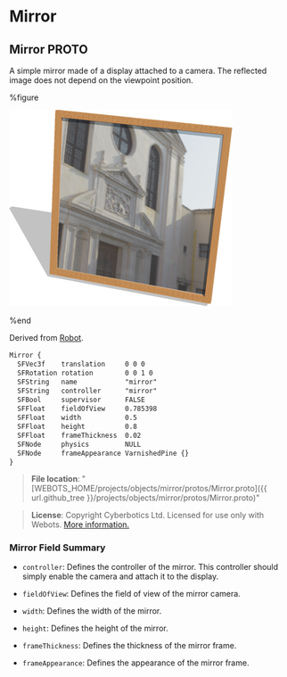 # Mirror

## Mirror PROTO

A simple mirror made of a display attached to a camera.
The reflected image does not depend on the viewpoint position.

%figure

![Mirror](images/objects/mirror/Mirror/model.thumbnail.png)

%end

Derived from [Robot](../reference/robot.md).

```
Mirror {
  SFVec3f    translation     0 0 0
  SFRotation rotation        0 0 1 0
  SFString   name            "mirror"
  SFString   controller      "mirror"
  SFBool     supervisor      FALSE
  SFFloat    fieldOfView     0.785398
  SFFloat    width           0.5
  SFFloat    height          0.8
  SFFloat    frameThickness  0.02
  SFNode     physics         NULL
  SFNode     frameAppearance VarnishedPine {}
}
```

> **File location**: "[WEBOTS\_HOME/projects/objects/mirror/protos/Mirror.proto]({{ url.github_tree }}/projects/objects/mirror/protos/Mirror.proto)"

> **License**: Copyright Cyberbotics Ltd. Licensed for use only with Webots.
[More information.](https://cyberbotics.com/webots_assets_license)

### Mirror Field Summary

- `controller`: Defines the controller of the mirror. This controller should simply enable the camera and attach it to the display.

- `fieldOfView`: Defines the field of view of the mirror camera.

- `width`: Defines the width of the mirror.

- `height`: Defines the height of the mirror.

- `frameThickness`: Defines the thickness of the mirror frame.

- `frameAppearance`: Defines the appearance of the mirror frame.

